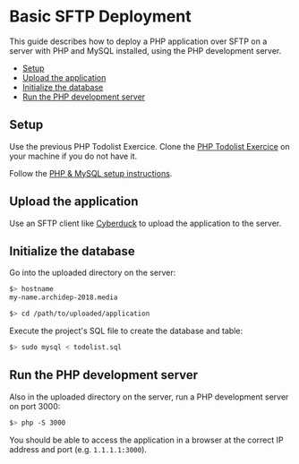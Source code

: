 # Basic SFTP Deployment

This guide describes how to deploy a PHP application over SFTP on a server with PHP and MySQL installed,
using the PHP development server.

<!-- START doctoc generated TOC please keep comment here to allow auto update -->
<!-- DON'T EDIT THIS SECTION, INSTEAD RE-RUN doctoc TO UPDATE -->


- [Setup](#setup)
- [Upload the application](#upload-the-application)
- [Initialize the database](#initialize-the-database)
- [Run the PHP development server](#run-the-php-development-server)

<!-- END doctoc generated TOC please keep comment here to allow auto update -->




## Setup

Use the previous PHP Todolist Exercice.
Clone the [PHP Todolist Exercice][php-todolist] on your machine if you do not have it.

Follow the [PHP & MySQL setup instructions](./php-mysql-setup.md).





## Upload the application

Use an SFTP client like [Cyberduck][cyberduck] to upload the application to the server.





## Initialize the database

Go into the uploaded directory on the server:

```bash
$> hostname
my-name.archidep-2018.media

$> cd /path/to/uploaded/application
```

Execute the project's SQL file to create the database and table:

```bash
$> sudo mysql < todolist.sql
```




## Run the PHP development server

Also in the uploaded directory on the server, run a PHP development server on port 3000:

```bash
$> php -S 3000
```

You should be able to access the application in a browser at the correct IP address and port (e.g. `1.1.1.1:3000`).





[cyberduck]: https://cyberduck.io
[php-todolist]: https://github.com/MediaComem/comem-archidep-php-todo-exercise
